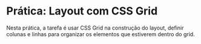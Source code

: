 # Prática: Layout com CSS Grid

Nesta prática, a tarefa é usar CSS Grid na construção do layout, definir colunas e linhas para organizar os elementos que estiverem dentro do grid.
